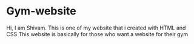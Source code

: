 # Gym-website
Hi, I am Shivam. This is one of my website that i created with HTML and CSS
This website is basically for those who want a website for their gym
